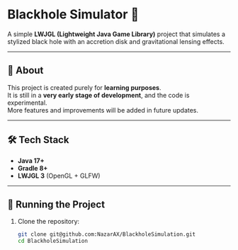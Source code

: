 # Blackhole Simulator 🌌

A simple **LWJGL (Lightweight Java Game Library)** project that simulates a stylized black hole with an accretion disk and gravitational lensing effects.

---

## 📖 About
This project is created purely for **learning purposes**.  
It is still in a **very early stage of development**, and the code is experimental.  
More features and improvements will be added in future updates.

---

## 🛠 Tech Stack
- **Java 17+**
- **Gradle 8+**
- **LWJGL 3** (OpenGL + GLFW)

---

## 🚀 Running the Project
1. Clone the repository:
   ```bash
   git clone git@github.com:NazarAX/BlackholeSimulation.git
   cd BlackholeSimulation
